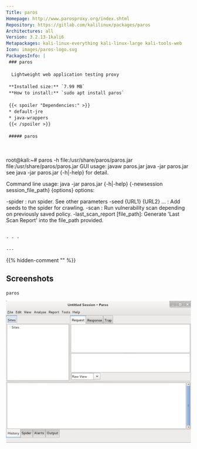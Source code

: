 ```yaml
---
Title: paros
Homepage: http://www.parosproxy.org/index.shtml
Repository: https://gitlab.com/kalilinux/packages/paros
Architectures: all
Version: 3.2.13-1kali6
Metapackages: kali-linux-everything kali-linux-large kali-tools-web 
Icon: images/paros-logo.svg
PackagesInfo: |
 ### paros
 
  Lightweight web application testing proxy
 
 **Installed size:** `7.99 MB`  
 **How to install:** `sudo apt install paros`  
 
 {{< spoiler "Dependencies:" >}}
 * default-jre
 * java-wrappers
 {{< /spoiler >}}
 
 ##### paros
 
 
 ```
 root@kali:~# paros -h
 file:/usr/share/paros/paros.jar
 file:/usr/share/paros/paros.jar
 GUI usage:
 	javaw paros.jar
 	java -jar paros.jar
 see java -jar paros.jar {-h|-help} for detail.
 
 Command line usage:
 java -jar paros.jar {-h|-help} {-newsession session_file_path} {options}
 options:
 
 -spider : run spider.  See other parameters
 -seed {URL1} {URL2} ... : Add seeds to the spider for crawling.
 -scan : Run vulnerability scan depending on previously saved policy.
 -last_scan_report [file_path]: Generate 'Last Scan Report' into the file_path provided.
 
 ```
 
 - - -
 
---
```

{{% hidden-comment "<!--Do not edit anything above this line-->" %}}

## Screenshots

```
paros
```

![paros](images/paros.png)

